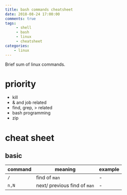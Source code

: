 ```yaml
---
title: bash commands cheatsheet
date: 2018-08-24 17:00:00
comments: true
tags:
     - shell
     - bash
     - linux
     - cheatsheet 
categories: 
    - linux
---
```



Brief sum of linux commands.

# priority
* kill
* & and job related
* find, grep, > related
* bash programming
* zip


# cheat sheet

## basic
command                   | meaning             | example
------------              | -------------       | -------------
```/```               | find of ```man```                | -
```n,N```               | next/ previous find of ```man```                | -
